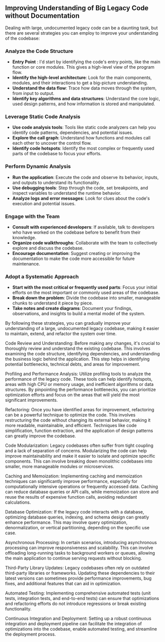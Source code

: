 ## Improving Understanding of Big Legacy Code without Documentation

Dealing with large, undocumented legacy code can be a daunting task, but there are several strategies you can employ to improve your understanding of the codebase:

### Analyze the Code Structure
- **Entry Point** : I'd start by identifying the code's entry points, like the main function or core modules. This gives a high-level view of the program flow.
- **Identify the high-level architecture**: Look for the main components, modules, and their interactions to get a big-picture understanding.
- **Understand the data flow**: Trace how data moves through the system, from input to output.
- **Identify key algorithms and data structures**: Understand the core logic, used design patterns, and how information is stored and manipulated.

### Leverage Static Code Analysis
- **Use code analysis tools**: Tools like static code analyzers can help you identify code patterns, dependencies, and potential issues.
- **Explore the call graph**: Understand how functions and modules call each other to uncover the control flow.
- **Identify code hotspots**: Identify the most complex or frequently used parts of the codebase to focus your efforts.

### Perform Dynamic Analysis
- **Run the application**: Execute the code and observe its behavior, inputs, and outputs to understand its functionality.
- **Use debugging tools**: Step through the code, set breakpoints, and inspect variables to understand the runtime behavior.
- **Analyze logs and error messages**: Look for clues about the code's execution and potential issues.

### Engage with the Team
- **Consult with experienced developers**: If available, talk to developers who have worked on the codebase before to benefit from their knowledge.
- **Organize code walkthroughs**: Collaborate with the team to collectively explore and discuss the codebase.
- **Encourage documentation**: Suggest creating or improving the documentation to make the code more accessible for future maintenance.

### Adopt a Systematic Approach
- **Start with the most critical or frequently used parts**: Focus your initial efforts on the most important or commonly used areas of the codebase.
- **Break down the problem**: Divide the codebase into smaller, manageable chunks to understand it piece by piece.
- **Take notes and create diagrams**: Document your findings, observations, and insights to build a mental model of the system.

By following these strategies, you can gradually improve your understanding of a large, undocumented legacy codebase, making it easier to maintain, extend, and refactor the system over time.


Code Review and Understanding: Before making any changes, it's crucial to thoroughly review and understand the existing codebase. This involves examining the code structure, identifying dependencies, and understanding the business logic behind the application. This step helps in identifying potential bottlenecks, technical debts, and areas for improvement.

Profiling and Performance Analysis: Utilize profiling tools to analyze the performance of the legacy code. These tools can help identify hotspots, areas with high CPU or memory usage, and inefficient algorithms or data structures. By pinpointing the performance bottlenecks, you can prioritize optimization efforts and focus on the areas that will yield the most significant improvements.

Refactoring: Once you have identified areas for improvement, refactoring can be a powerful technique to optimize the code. This involves restructuring the code without changing its external behavior, making it more readable, maintainable, and efficient. Techniques like code simplification, function extraction, and the application of design patterns can greatly improve the codebase.

Code Modularization: Legacy codebases often suffer from tight coupling and a lack of separation of concerns. Modularizing the code can help improve maintainability and make it easier to isolate and optimize specific components. This can involve breaking down monolithic codebases into smaller, more manageable modules or microservices.

Caching and Memoization: Implementing caching and memoization techniques can significantly improve performance, especially for computationally intensive operations or frequently accessed data. Caching can reduce database queries or API calls, while memoization can store and reuse the results of expensive function calls, avoiding redundant calculations.

Database Optimization: If the legacy code interacts with a database, optimizing database queries, indexing, and schema design can greatly enhance performance. This may involve query optimization, denormalization, or vertical partitioning, depending on the specific use case.

Asynchronous Processing: In certain scenarios, introducing asynchronous processing can improve responsiveness and scalability. This can involve offloading long-running tasks to background workers or queues, allowing the main application to continue serving requests without blocking.

Third-Party Library Updates: Legacy codebases often rely on outdated third-party libraries or frameworks. Updating these dependencies to their latest versions can sometimes provide performance improvements, bug fixes, and additional features that can aid in optimization.

Automated Testing: Implementing comprehensive automated tests (unit tests, integration tests, and end-to-end tests) can ensure that optimizations and refactoring efforts do not introduce regressions or break existing functionality.

Continuous Integration and Deployment: Setting up a robust continuous integration and deployment pipeline can facilitate the integration of optimizations into the codebase, enable automated testing, and streamline the deployment process.
